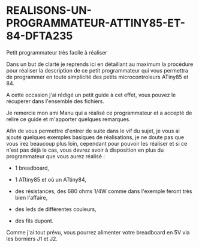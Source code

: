 # REALISONS-UN-PROGRAMMATEUR-ATTINY85-ET-84-DFTA235
Petit programmateur très facile à réaliser

Dans un but de clarté je reprends ici en détaillant au maximum la procédure pour réaliser la description de ce petit programmateur qui vous permettra de programmer en toute simplicité des petits microcontroleurs ATiny85 et 84.

A cette occasion j'ai rédigé un petit guide à cet effet, vous pouvez le récuperer dans l'ensemble des fichiers.

Je remercie mon ami Manu qui a réalisé ce programmateur et a accepté de relire ce guide et m'apporter quelques remarques.

Afin de vous permettre d'entrer de suite dans le vif du sujet, je vous ai ajouté quelques exemples basiques de réalisations, je ne doute pas que vous irez beaucoup plus loin, cependant pour pouvoir les réaliser et si ce n'est pas déjà le cas, vous devrez avoir à disposition en plus du programmateur que vous aurez réalisé :

- 1 breadboard,

- 1 ATtiny85 et où un ATtiny84,

- des résistances, des 680 ohms 1/4W comme dans l'exemple feront très bien l'affaire,

- des leds de différentes couleurs,

- des fils dupont.

Comme j'ai tout prévu, vous pourrez alimenter votre breadboard en 5V via les borniers J1 et J2.
